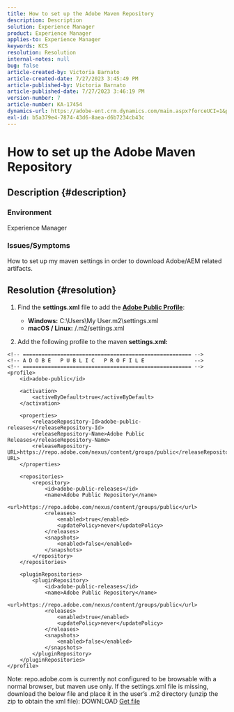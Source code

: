 ```yaml
---
title: How to set up the Adobe Maven Repository
description: Description
solution: Experience Manager
product: Experience Manager
applies-to: Experience Manager
keywords: KCS
resolution: Resolution
internal-notes: null
bug: false
article-created-by: Victoria Barnato
article-created-date: 7/27/2023 3:45:49 PM
article-published-by: Victoria Barnato
article-published-date: 7/27/2023 3:46:19 PM
version-number: 7
article-number: KA-17454
dynamics-url: https://adobe-ent.crm.dynamics.com/main.aspx?forceUCI=1&pagetype=entityrecord&etn=knowledgearticle&id=6e6806a6-942c-ee11-bdf4-6045bd0067ea
exl-id: b5a379e4-7874-43d6-8aea-d6b7234cb43c
---
```

# How to set up the Adobe Maven Repository

## Description {#description}


### <b>Environment</b>

Experience Manager



### <b>Issues/Symptoms</b>

How to set up my maven settings in order to download Adobe/AEM related artifacts.


## Resolution {#resolution}


1. Find the <b>settings.xml</b> file to add the <b>[Adobe Public Profile](https://repo.adobe.com/index.html)</b>:

    - <b>Windows:</b> C:\Users\My User\.m2\settings.xml
    - <b>macOS / Linux:</b> /.m2/settings.xml
2. Add the following profile to the maven <b>settings.xml:</b>



```
<!-- ====================================================== -->
<!-- A D O B E   P U B L I C   P R O F I L E                -->
<!-- ====================================================== -->
<profile>
    <id>adobe-public</id>

    <activation>
        <activeByDefault>true</activeByDefault>
    </activation>

    <properties>
        <releaseRepository-Id>adobe-public-releases</releaseRepository-Id>
        <releaseRepository-Name>Adobe Public Releases</releaseRepository-Name>
        <releaseRepository-URL>https://repo.adobe.com/nexus/content/groups/public</releaseRepository-URL>
    </properties>

    <repositories>
        <repository>
            <id>adobe-public-releases</id>
            <name>Adobe Public Repository</name>
            <url>https://repo.adobe.com/nexus/content/groups/public</url>
            <releases>
                <enabled>true</enabled>
                <updatePolicy>never</updatePolicy>
            </releases>
            <snapshots>
                <enabled>false</enabled>
            </snapshots>
        </repository>
    </repositories>

    <pluginRepositories>
        <pluginRepository>
            <id>adobe-public-releases</id>
            <name>Adobe Public Repository</name>
            <url>https://repo.adobe.com/nexus/content/groups/public</url>
            <releases>
                <enabled>true</enabled>
                <updatePolicy>never</updatePolicy>
            </releases>
            <snapshots>
                <enabled>false</enabled>
            </snapshots>
        </pluginRepository>
    </pluginRepositories>
</profile>
```


Note: repo.adobe.com is currently not configured to be browsable with a normal browser, but maven use only. If the settings.xml file is missing, download the below file and place it in the user’s .m2 directory (unzip the zip to obtain the xml file): DOWNLOAD [Get file](https://helpx.adobe.com/content/dam/help/en/experience-manager/kb/SetUpTheAdobeMavenRepository/jcr_content/main-pars/download_section/download-1/settings_xml.zip)
